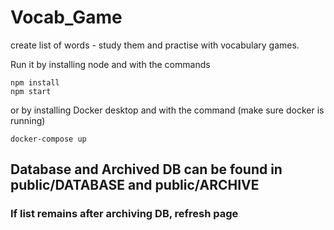 # Vocab_Game

create list of words - study them and practise with vocabulary games.

Run it by installing node and with the commands

    npm install
    npm start

or by installing Docker desktop and with the command (make sure docker is running)

    docker-compose up

## Database and Archived DB can be found in public/DATABASE and public/ARCHIVE

### If list remains after archiving DB, refresh page
